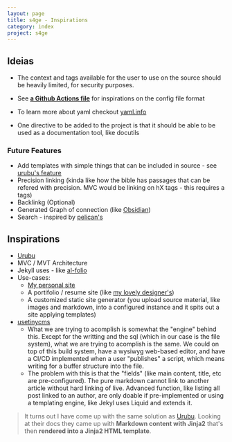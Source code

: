 ```yaml
---
layout: page
title: s4ge - Inspirations
category: index
project: s4ge
---
```

[gh-actions-jekyll-run]: https://github.com/mrmurilo75/mrmurilo75.github.io/actions/runs/12022286759/workflow
[yaml-info]: https://www.yaml.info/learn/index.html
[Urubu]: https://urubu.jandecaluwe.com/
[al-folio]: https://github.com/alshedivat/al-folio
[pink-space]: https://mrmurilo75.github.io/
[loi-portifolio-figma]: https://www.figma.com/proto/FbKcPFdBjrpp9hY66bOmhF/Portf%C3%B3lio-UX%2FUI?node-id=104-16&t=ULM5E8Qq4uNlbdiv-1
[usetinycms]: https://usetinycms.com
[Obsidian]: https://obsidian.md/
[pelican-search]: https://github.com/pelican-plugins/search
[urubu-template-contructs]: http://urubu.jandecaluwe.com/manual/templating-in-pages.html


## Ideias

* The context and tags available for the user to use on the source should be heavily limited, for security purposes.
* See **[a Github Actions file][gh-actions-jekyll-run]** for inspirations on the config file format
* To learn more about yaml checkout [yaml.info][yaml-info]

* One directive to be added to the project is that it should be able to be used as a documentation tool, like docutils

### Future Features

* Add templates with simple things that can be included in source - see [urubu's feature][urubu-template-contructs]
* Precision linking (kinda like how the bible has passages that can be refered with precision. MVC would be linking on hX tags - this requires a tags)
* Backlinkg (Optional)
* Generated Graph of connection (like [Obsidian])
* Search - inspired by [pelican's][pelican-search]

## Inspirations

* [Urubu]
* MVC / MVT Architecture
* Jekyll uses - like [al-folio]
* Use-cases:
    * [My personal site][pink-space]
    * A portifolio / resume site (like [my lovely designer's][loi-portifolio-figma])
    * A customized static site generator (you upload source material, like images and markdown, into a configured instance and it spits out a site applying templates)
* [usetinycms]
    * What we are trying to acomplish is somewhat the "engine" behind this. Except for the writting and the sql (which in our case is the file system), what we are trying to acomplish is the same. We could on top of this build system, have a wysiwyg web-based editor, and have a CI/CD implemented when a user "publishes" a script, which means writing for a buffer structure into the file.
    * The problem with this is that the "fields" (like main content, title, etc are pre-configured). The pure markdown cannot link to another article without hard linking of live. Advanced function, like listing all post linked to an author, are only doable if pre-implemented or using a templating engine, like Jekyl uses Liquid and extends it.

> It turns out I have come up with the same solution as [Urubu]. Looking at their docs they came up with **Markdown content with Jinja2** that's then **rendered into a Jinja2 HTML template**.
